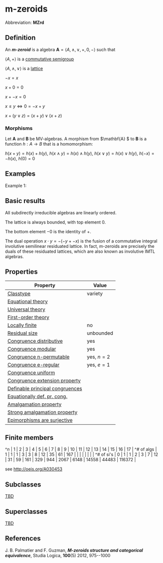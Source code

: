 # m-zeroids

Abbreviation: **MZrd**


## Definition
An ***m-zeroid*** is a
algebra $\mathbf{A}=\langle A, \wedge, \vee, +, 0, -\rangle$ such that

$\langle A, +\rangle$ is a [commutative semigroup](commutative_semigroups.md)

$\langle A, \wedge, \vee\rangle$ is a [lattice](lattices.md)

$-x=x$

$x+ 0 = 0$

$x+ -x = 0$

$x\le y\iff 0=-x+y$

$x+ (y\vee z) = (x+y)\vee(x+z)$


### Morphisms
Let $\mathbf{A}$ and $\mathbf{B}$ be MV-algebras. A morphism from $\mathbf{A}
$ to $\mathbf{B}$ is a function $h:A\to B$ that is a homomorphism: 

$h(x+y)=h(x)+h(y)$, $h(x\wedge y)=h(x)\wedge h(y)$, $h(x\vee y)=h(x)\vee h(y)$, $h(-x)=-h(x)$, $h(0)=0$

## Examples
Example 1: 


## Basic results

All subdirectly irreducible algebras are linearly ordered. 

The lattice is always bounded, with top element $0$. 

The bottom element $-0$ is the identity of $+$.

The dual operation $x\cdot y=-(-y+-x)$ is the fusion of a commutative integral involutive semilinear residuated lattice. In fact, m-zeroids are precisely the duals of these residuated lattices, which are also known as involutive IMTL algebras.

## Properties


|Property|Value|
|---|---|
|[Classtype](classtype.md)  |variety |
|[Equational theory](equational_theory.md)  | |
|[Universal theory](universal_theory.md)  | |
|[First-order theory](first-order_theory.md)  | |
|[Locally finite](locally_finite.md)  |no |
|[Residual size](residual_size.md)  |unbounded |
|[Congruence distributive](congruence_distributive.md)  |yes |
|[Congruence modular](congruence_modular.md)  |yes |
|[Congruence n-permutable](congruence_n-permutable.md)  |yes, $n=2$ |
|[Congruence e-regular](congruence_e-regular.md)  |yes, $e=1$ |
|[Congruence uniform](congruence_uniform.md)  | |
|[Congruence extension property](congruence_extension_property.md)  | |
|[Definable principal congruences](definable_principal_congruences.md)  | |
|[Equationally def. pr. cong.](equationally_def._pr._cong..md)  | |
|[Amalgamation property](amalgamation_property.md)  | |
|[Strong amalgamation property](strong_amalgamation_property.md)  | |
|[Epimorphisms are surjective](epimorphisms_are_surjective.md)  | |


## Finite members

^$n$       | 1 | 2 | 3 | 4 | 5 | 6 |  7 |  8 |  9 |  10 |  11 |  12 |   13 |   14 |    15 |    16 |     17 |
^# of algs | 1 | 1 | 1 | 3 | 3 | 8 | 12 | 35 | 61 | 167 |     |     |      |      |       |       |        |
^# of si's | 0 | 1 | 1 | 2 | 3 | 7 | 12 | 31 | 59 | 161 | 329 | 944 | 2067 | 6148 | 14558 | 44483 | 116372 |

see http://oeis.org/A030453

## Subclasses
[TBD](tbds.md) 


## Superclasses
[TBD](tbds.md) 


## References

J. B. Palmatier and F. Guzman,
***M-zeroids structure and categorical equivalence***,
Studia Logica,
**100**(5) 2012, 975--1000